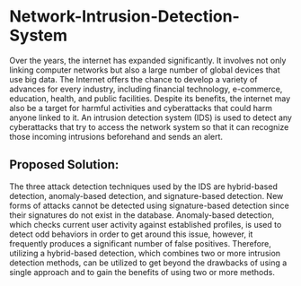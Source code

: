 # Network-Intrusion-Detection-System
Over the years, the internet has expanded significantly. It involves not only linking computer networks but also a large number of global devices that use big data. The Internet offers the chance to develop a variety of advances for every industry, including financial technology, e-commerce, education, health, and public facilities. Despite its benefits, the internet may also be a target for harmful activities and cyberattacks that could harm anyone linked to it. An intrusion detection system (IDS) is used to detect any cyberattacks that try to access the network system so that it can recognize those incoming intrusions beforehand and sends an alert.

## Proposed Solution:
The three attack detection techniques used by the IDS are hybrid-based detection, anomaly-based detection, and signature-based detection. New forms of attacks cannot be detected using signature-based detection since their signatures do not exist in the database. Anomaly-based detection, which checks current user activity against established profiles, is used to detect odd behaviors in order to get around this issue, however, it frequently produces a significant number of false positives. Therefore, utilizing a hybrid-based detection, which combines two or more intrusion detection methods, can be utilized to get beyond the drawbacks of using a single approach and to gain the benefits of using two or more methods.

